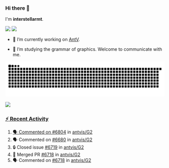 ### Hi there 👋

I'm **interstellarmt**.

[![](https://img.shields.io/endpoint?url=https://awards.antv.vision/interstellarmt-g2-contributor.json)](https://github.com/antvis/g2)
[![](https://img.shields.io/endpoint?url=https://awards.antv.vision/interstellarmt-gpt-vis-contributor.json)](https://github.com/antvis/gpt-vis)

- 🔭 I’m currently working on [AntV](https://github.com/antvis).

- 📖 I’m studying the grammar of graphics. Welcome to communicate with me.

![](https://raw.githubusercontent.com/interstellarmt/interstellarmt/refs/heads/output/github-contribution-grid-snake.svg)
<div>
  <a href="https://github.com/interstellarmt">
  <img height="180em" src="https://github-readme-stats-eight-theta.vercel.app/api?username=interstellarmt&show_icons=true&include_all_commits=true&count_private=true&theme=tokyonight"/>
</div>
    
### :zap: Recent Activity

<!--START_SECTION:activity-->
1. 🗣 Commented on [#6804](https://github.com/antvis/G2/pull/6804#issuecomment-2822983715) in [antvis/G2](https://github.com/antvis/G2)
2. 🗣 Commented on [#6680](https://github.com/antvis/G2/issues/6680#issuecomment-2822945667) in [antvis/G2](https://github.com/antvis/G2)
3. 🔒 Closed issue [#6719](https://github.com/antvis/G2/issues/6719) in [antvis/G2](https://github.com/antvis/G2)
4. 🎉 Merged PR [#6718](https://github.com/antvis/G2/pull/6718) in [antvis/G2](https://github.com/antvis/G2)
5. 🗣 Commented on [#6718](https://github.com/antvis/G2/pull/6718#issuecomment-2819968194) in [antvis/G2](https://github.com/antvis/G2)
<!--END_SECTION:activity-->

